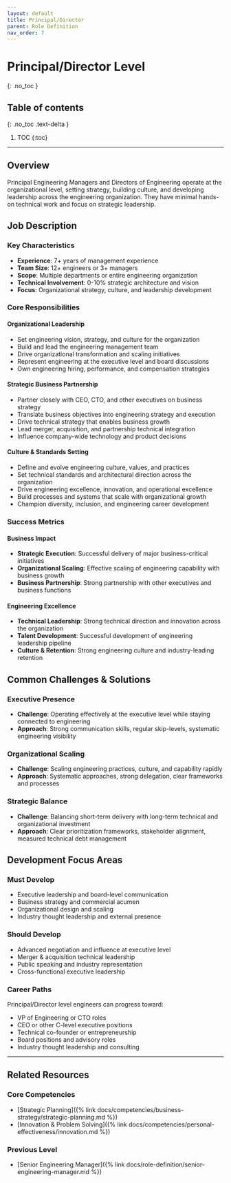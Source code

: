 ```yaml
---
layout: default
title: Principal/Director
parent: Role Definition
nav_order: 7
---
```


# Principal/Director Level
{: .no_toc }

## Table of contents
{: .no_toc .text-delta }

1. TOC
{:toc}

---

## Overview

Principal Engineering Managers and Directors of Engineering operate at the organizational level, setting strategy, building culture, and developing leadership across the engineering organization. They have minimal hands-on technical work and focus on strategic leadership.

## Job Description

### Key Characteristics
- **Experience**: 7+ years of management experience
- **Team Size**: 12+ engineers or 3+ managers
- **Scope**: Multiple departments or entire engineering organization
- **Technical Involvement**: 0-10% strategic architecture and vision
- **Focus**: Organizational strategy, culture, and leadership development

### Core Responsibilities

#### Organizational Leadership
- Set engineering vision, strategy, and culture for the organization
- Build and lead the engineering management team
- Drive organizational transformation and scaling initiatives
- Represent engineering at the executive level and board discussions
- Own engineering hiring, performance, and compensation strategies

#### Strategic Business Partnership
- Partner closely with CEO, CTO, and other executives on business strategy
- Translate business objectives into engineering strategy and execution
- Drive technical strategy that enables business growth
- Lead merger, acquisition, and partnership technical integration
- Influence company-wide technology and product decisions

#### Culture & Standards Setting
- Define and evolve engineering culture, values, and practices
- Set technical standards and architectural direction across the organization
- Drive engineering excellence, innovation, and operational excellence
- Build processes and systems that scale with organizational growth
- Champion diversity, inclusion, and engineering career development

### Success Metrics

#### Business Impact
- **Strategic Execution**: Successful delivery of major business-critical initiatives
- **Organizational Scaling**: Effective scaling of engineering capability with business growth
- **Business Partnership**: Strong partnership with other executives and business functions

#### Engineering Excellence
- **Technical Leadership**: Strong technical direction and innovation across the organization
- **Talent Development**: Successful development of engineering leadership pipeline
- **Culture & Retention**: Strong engineering culture and industry-leading retention

## Common Challenges & Solutions

### Executive Presence
- **Challenge**: Operating effectively at the executive level while staying connected to engineering
- **Approach**: Strong communication skills, regular skip-levels, systematic engineering visibility

### Organizational Scaling
- **Challenge**: Scaling engineering practices, culture, and capability rapidly
- **Approach**: Systematic approaches, strong delegation, clear frameworks and processes

### Strategic Balance
- **Challenge**: Balancing short-term delivery with long-term technical and organizational investment
- **Approach**: Clear prioritization frameworks, stakeholder alignment, measured technical debt management

## Development Focus Areas

### Must Develop
- Executive leadership and board-level communication
- Business strategy and commercial acumen
- Organizational design and scaling
- Industry thought leadership and external presence

### Should Develop
- Advanced negotiation and influence at executive level
- Merger & acquisition technical leadership
- Public speaking and industry representation
- Cross-functional executive leadership

### Career Paths
Principal/Director level engineers can progress toward:
- VP of Engineering or CTO roles
- CEO or other C-level executive positions
- Technical co-founder or entrepreneurship
- Board positions and advisory roles
- Industry thought leadership and consulting

---

## Related Resources

### Core Competencies
- [Strategic Planning]({% link docs/competencies/business-strategy/strategic-planning.md %})
- [Innovation & Problem Solving]({% link docs/competencies/personal-effectiveness/innovation.md %})

### Previous Level
- [Senior Engineering Manager]({% link docs/role-definition/senior-engineering-manager.md %})